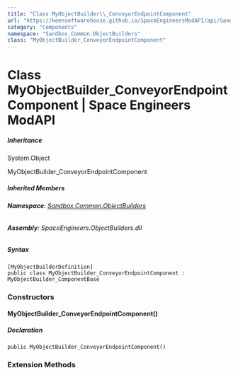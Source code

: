 ```yaml
---
title: "Class MyObjectBuilder\\_ConveyorEndpointComponent"
url: "https://keensoftwarehouse.github.io/SpaceEngineersModAPI/api/Sandbox.Common.ObjectBuilders.MyObjectBuilder_ConveyorEndpointComponent.html"
category: "Components"
namespace: "Sandbox.Common.ObjectBuilders"
class: "MyObjectBuilder_ConveyorEndpointComponent"
---
```


# Class MyObjectBuilder\_ConveyorEndpointComponent | Space Engineers ModAPI

##### Inheritance

System.Object

MyObjectBuilder\_ConveyorEndpointComponent

##### Inherited Members

###### **Namespace**: [Sandbox.Common.ObjectBuilders](https://keensoftwarehouse.github.io/SpaceEngineersModAPI/api/Sandbox.Common.ObjectBuilders.html)

###### **Assembly**: SpaceEngineers.ObjectBuilders.dll

##### Syntax

```
[MyObjectBuilderDefinition]
public class MyObjectBuilder_ConveyorEndpointComponent : MyObjectBuilder_ComponentBase
```

### Constructors

#### MyObjectBuilder\_ConveyorEndpointComponent()

##### Declaration

```
public MyObjectBuilder_ConveyorEndpointComponent()
```

### Extension Methods